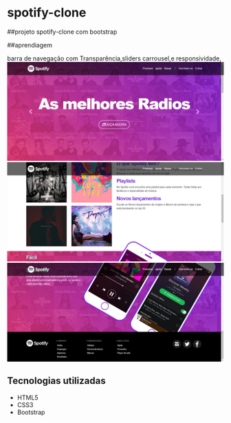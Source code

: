 # spotify-clone

##projeto spotify-clone com bootstrap

##aprendiagem

barra de navegação com Transparência,sliders carrousel,e responsividade,
![spotyfi_clone](img/app.jpeg)
![spotyfi_clone](img/app2.jpeg)
![spotyfi_clone](img/app3.jpeg)

## Tecnologias utilizadas
* HTML5
* CSS3
* Bootstrap
